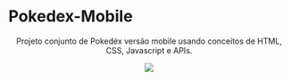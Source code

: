 # Pokedex-Mobile
<div align="center">
  <p>Projeto conjunto de Pokedéx versão mobile usando conceitos de HTML, CSS, Javascript e APIs.</p>
  <img src="https://assets.pokemon.com/assets/cms2/img/pokedex/full/025.png">
</div>
